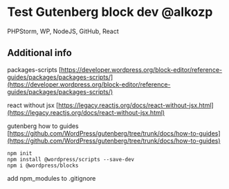 # Test Gutenberg block dev @alkozp

PHPStorm, WP, NodeJS, GitHub, React

## Additional info

packages-scripts [https://developer.wordpress.org/block-editor/reference-guides/packages/packages-scripts/](https://developer.wordpress.org/block-editor/reference-guides/packages/packages-scripts/)

react without jsx [https://legacy.reactjs.org/docs/react-without-jsx.html](https://legacy.reactjs.org/docs/react-without-jsx.html)

gutenberg how to guides [https://github.com/WordPress/gutenberg/tree/trunk/docs/how-to-guides](https://github.com/WordPress/gutenberg/tree/trunk/docs/how-to-guides)

```
npm init
npm install @wordpress/scripts --save-dev
npm i @wordpress/blocks

```

add npm_modules to .gitignore


